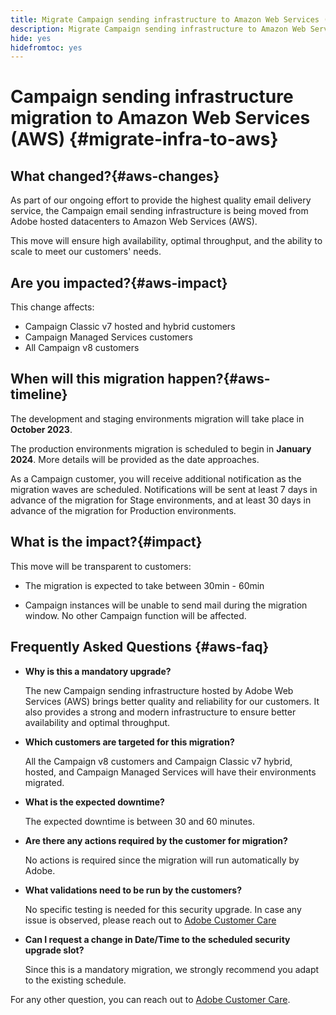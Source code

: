 ```yaml
---
title: Migrate Campaign sending infrastructure to Amazon Web Services (AWS)
description: Migrate Campaign sending infrastructure to Amazon Web Services (AWS)
hide: yes
hidefromtoc: yes
---
```


# Campaign sending infrastructure migration to Amazon Web Services (AWS) {#migrate-infra-to-aws}

## What changed?{#aws-changes}

As part of our ongoing effort to provide the highest quality email delivery service, the Campaign email sending infrastructure is being moved from Adobe hosted datacenters to Amazon Web Services (AWS). 

This move will ensure high availability, optimal throughput, and the ability to scale to meet our customers' needs.  

## Are you impacted?{#aws-impact}

This change affects:

* Campaign Classic v7 hosted and hybrid customers
* Campaign Managed Services customers
* All Campaign v8 customers

## When will this migration happen?{#aws-timeline}

The development and staging environments migration will take place in **October 2023**. 

The production environments migration is scheduled to begin in **January 2024**. More details will be provided as the date approaches. 

As a Campaign customer, you will receive additional notification as the migration waves are scheduled. Notifications will be sent at least 7 days in advance of the migration for Stage environments, and at least 30 days in advance of the migration for Production environments.

## What is the impact?{#impact}

This move will be transparent to customers: 

* The migration is expected to take between 30min - 60min

* Campaign instances will be unable to send mail during the migration window. No other Campaign function will be affected.

 
## Frequently Asked Questions {#aws-faq}

* **Why is this a mandatory upgrade?**

    The new Campaign sending infrastructure hosted by Adobe Web Services (AWS) brings better quality and reliability for our customers. It also provides a strong and modern infrastructure to ensure better availability and optimal throughput.

* **Which customers are targeted for this migration?**

    All the Campaign v8 customers and Campaign Classic v7 hybrid, hosted, and Campaign Managed Services will have their environments migrated.

* **What is the expected downtime?**

    The expected downtime is between 30 and 60 minutes.  

* **Are there any actions required by the customer for migration?** 
    
    No actions is required since the migration will run automatically by Adobe. 

* **What validations need to be run by the customers?** 
    
    No specific testing is needed for this security upgrade. In case any issue is observed, please reach out to [Adobe Customer Care](https://experienceleague.adobe.com/?support-solution=Campaign#support)


* **Can I request a change in Date/Time to the scheduled security upgrade slot?** 
    
    Since this is a mandatory migration, we strongly recommend you adapt to the existing schedule.  


For any other question, you can reach out to [Adobe Customer Care](https://experienceleague.adobe.com/?support-solution=Campaign#support).
